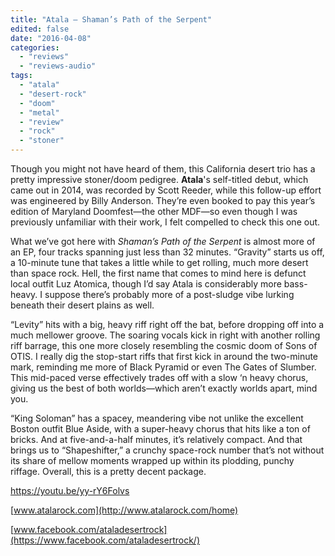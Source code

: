 ```yaml
---
title: "Atala – Shaman’s Path of the Serpent"
edited: false
date: "2016-04-08"
categories:
  - "reviews"
  - "reviews-audio"
tags:
  - "atala"
  - "desert-rock"
  - "doom"
  - "metal"
  - "review"
  - "rock"
  - "stoner"
---
```


Though you might not have heard of them, this California desert trio has a pretty impressive stoner/doom pedigree. **Atala**'s self-titled debut, which came out in 2014, was recorded by Scott Reeder, while this follow-up effort was engineered by Billy Anderson. They’re even booked to pay this year’s edition of Maryland Doomfest—the other MDF—so even though I was previously unfamiliar with their work, I felt compelled to check this one out.

What we’ve got here with _Shaman’s Path of the Serpent_ is almost more of an EP, four tracks spanning just less than 32 minutes. “Gravity” starts us off, a 10-minute tune that takes a little while to get rolling, much more desert than space rock. Hell, the first name that comes to mind here is defunct local outfit Luz Atomica, though I’d say Atala is considerably more bass-heavy. I suppose there’s probably more of a post-sludge vibe lurking beneath their desert plains as well.

“Levity” hits with a big, heavy riff right off the bat, before dropping off into a much mellower groove. The soaring vocals kick in right with another rolling riff barrage, this one more closely resembling the cosmic doom of Sons of OTIS. I really dig the stop-start riffs that first kick in around the two-minute mark, reminding me more of Black Pyramid or even The Gates of Slumber. This mid-paced verse effectively trades off with a slow ‘n heavy chorus, giving us the best of both worlds—which aren’t exactly worlds apart, mind you.

“King Soloman” has a spacey, meandering vibe not unlike the excellent Boston outfit Blue Aside, with a super-heavy chorus that hits like a ton of bricks. And at five-and-a-half minutes, it’s relatively compact. And that brings us to “Shapeshifter,” a crunchy space-rock number that’s not without its share of mellow moments wrapped up within its plodding, punchy riffage. Overall, this is a pretty decent package.

https://youtu.be/yy-rY6Folvs

[www.atalarock.com](http://www.atalarock.com/home)

[www.facebook.com/ataladesertrock](https://www.facebook.com/ataladesertrock/)
